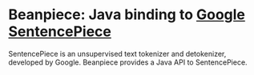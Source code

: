 Beanpiece: Java binding to [Google SentencePiece](https://github.com/google/sentencepiece)
=====

SentencePiece is an unsupervised text tokenizer and detokenizer, developed by Google. Beanpiece provides a Java API to SentencePiece.
